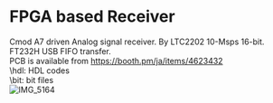 # FPGA based Receiver

Cmod A7 driven Analog signal receiver. By LTC2202 10-Msps 16-bit. FT232H USB FIFO transfer.<br>
PCB is available from https://booth.pm/ja/items/4623432 <br>
\hdl: HDL codes<br>
\bit: bit files<br>
![IMG_5164](https://user-images.githubusercontent.com/52226620/226098696-3bb9bf58-c23e-480c-afea-215872f5adb6.jpg)
